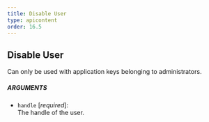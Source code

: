 ```yaml
---
title: Disable User
type: apicontent
order: 16.5
---
```

## Disable User
Can only be used with application keys belonging to administrators.

##### ARGUMENTS
* `handle` [*required*]:  
    The handle of the user.